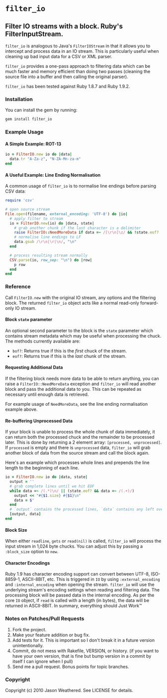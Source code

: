 # `filter_io`
## Filter IO streams with a block. Ruby's FilterInputStream.

`filter_io` is analogous to Java's `FilterIOStream` in that it allows you to intercept and process data in an IO stream. This is particularly useful when cleaning up bad input data for a CSV or XML parser.

`filter_io` provides a one-pass approach to filtering data which can be much faster and memory efficient than doing two passes (cleaning the source file into a buffer and then calling the original parser).

`filter_io` has been tested against Ruby 1.8.7 and Ruby 1.9.2.

### Installation

You can install the gem by running:

``` sh
gem install filter_io
```

### Example Usage

#### A Simple Example: ROT-13

``` ruby
io = FilterIO.new io do |data|
  data.tr "A-Za-z", "N-ZA-Mn-za-m"
end
```

#### A Useful Example: Line Ending Normalisation

A common usage of `filter_io` is to normalise line endings before parsing CSV data:

``` ruby
require 'csv'

# open source stream
File.open(filename, external_encoding: 'UTF-8') do |io|
  # apply filter to stream
  io = FilterIO.new(io) do |data, state|
    # grab another chunk if the last character is a delimiter
    raise FilterIO::NeedMoreData if data =~ /[\r\n]\z/ && !state.eof?
    # normalise line endings to LF
    data.gsub /\r\n|\r|\n/, "\n"
  end

  # process resulting stream normally
  CSV.parse(io, row_sep: "\n") do |row|
    p row
  end
end
```

### Reference

Call `FilterIO.new` with the original IO stream, any options and the filtering block. The returned `filter_io` object acts like a normal read-only forward-only IO stream.

#### Block `state` parameter

An optional second parameter to the block is the `state` parameter which contains stream metadata which may be useful when processing the chuck. The methods currently available are:

* `bof?`: Returns true if this is the *first* chuck of the stream.
* `eof?`: Returns true if this is the *last* chunk of the stream.

#### Requesting Additional Data

If the filtering block needs more data to be able to return anything, you can raise a `FilterIO::NeedMoreData` exception and `filter_io` will read another block and pass the additional data to you. This can be repeated as necessary until enough data is retrieved.

For example usage of `NeedMoreData`, see the line ending normalisation example above.

#### Re-buffering Unprocessed Data

If your block is unable to process the whole chunk of data immediately, it can return both the processed chuck and the remainder to be processed later. This is done by returning a 2 element array: `[processed, unprocessed]`. If `processed` is empty and there is `unprocessed` data, `filter_io` will grab another block of data from the source stream and call the block again.

Here's an example which processes whole lines and prepends the line length to the beginning of each line.

``` ruby
io = FilterIO.new io do |data, state|
  output = ''
  # grab complete lines until we hit EOF
  while data =~ /(.*)\n/ || (state.eof? && data =~ /(.+)/)
    output << "#{$1.size} #{$1}\n"
    data = $'
  end
  # `output` contains the processed lines, `data` contains any left over partial line
  [output, data]
end
```

#### Block Size

When either `readline`, `gets` or `read(nil)` is called, `filter_io` will process the input stream in 1,024 byte chucks. You can adjust this by passing a `:block_size` option to `new`.

#### Character Encodings

Ruby 1.9 has character encoding support can convert between UTF-8, ISO-8859-1, ASCII-8BIT, etc. This is triggered in `IO` by using `:external_encoding` and `:internal_encoding` when opening the stream.
`filter_io` will use the underlying stream's encoding settings when reading and filtering data. The processing block will be passed data in the internal encoding.
As per the core `IO` object, if `read` is called with a length (in bytes), the data will be returned in ASCII-8BIT.
In summary, everything should Just Work&trade;

### Notes on Patches/Pull Requests
 
1. Fork the project.
1. Make your feature addition or bug fix.
1. Add tests for it. This is important so I don't break it in a future version unintentionally.
1. Commit, do not mess with Rakefile, VERSION, or history. (if you want to have your own version, that is fine but bump version in a commit by itself I can ignore when I pull)
1. Send me a pull request. Bonus points for topic branches.

### Copyright

Copyright (c) 2010 Jason Weathered. See LICENSE for details.
